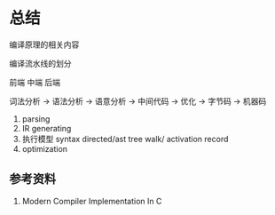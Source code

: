 # 总结

编译原理的相关内容

编译流水线的划分

前端 中端 后端

词法分析 -> 语法分析 -> 语意分析 -> 中间代码 -> 优化 -> 字节码 -> 机器码

1. parsing
1. IR generating
1. 执行模型 syntax directed/ast tree walk/ activation record
1. optimization

## 参考资料

1. <span > Modern Compiler Implementation In C
